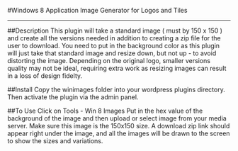 #Windows 8 Application Image Generator for Logos and Tiles


----------


##Description
This plugin will take a standard image ( must by 150 x 150 ) and create all the versions needed in addition to creating a zip file for the user to download. You need to put in the background color
as this plugin will just take that standard image and resize down, but not up - to avoid distorting the image. Depending on the original logo, smaller versions	quality may not be ideal, requiring extra
work as resizing images can result in a loss of design fidelty.

##Install
Copy the winimages folder into your wordpress plugins directory.
Then activate the plugin via the admin panel. 

##To Use
Click on Tools - Win 8 Images
Put in the hex value of the background of the image and then upload or select image from your media server. Make sure this image is the 150x150 size.
A download zip link should appear right under the image, and all the images will be drawn to the screen to show the sizes and variations. 


